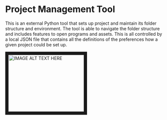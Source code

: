 # Project Management Tool

This is an external Python tool that sets up project and maintain its folder structure and environment. 
The tool is able to navigate the folder structure and includes features to open programs and assets. This is all controlled by a local JSON file that contains all the definitions of the preferences how a given project could be set up.

<a href="http://www.youtube.com/watch?feature=player_embedded&v=sUWuFj2bSmM
" target="_blank"><img src="http://img.youtube.com/vi/sUWuFj2bSmM/0.jpg" 
alt="IMAGE ALT TEXT HERE" width="240" height="180" border="10" /></a>
